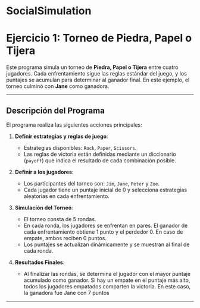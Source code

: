 # SocialSimulation

# Ejercicio 1: Torneo de Piedra, Papel o Tijera

Este programa simula un torneo de **Piedra, Papel o Tijera** entre cuatro jugadores. Cada enfrentamiento sigue las reglas estándar del juego, y los puntajes se acumulan para determinar al ganador final. En este ejemplo, el torneo culminó con **Jane** como ganadora.

---

## Descripción del Programa

El programa realiza las siguientes acciones principales:

1. **Definir estrategias y reglas de juego**:
   - Estrategias disponibles: `Rock`, `Paper`, `Scissors`.
   - Las reglas de victoria están definidas mediante un diccionario (`payoff`) que indica el resultado de cada combinación posible.

2. **Definir a los jugadores**:
   - Los participantes del torneo son: `Jim`, `Jane`, `Peter` y `Zoe`.
   - Cada jugador tiene un puntaje inicial de 0 y selecciona estrategias aleatorias en cada enfrentamiento.

3. **Simulación del Torneo**:
   - El torneo consta de 5 rondas.
   - En cada ronda, los jugadores se enfrentan en pares. El ganador de cada enfrentamiento obtiene 1 punto y el perdedor 0. En caso de empate, ambos reciben 0 puntos.
   - Los puntajes se actualizan dinámicamente y se muestran al final de cada ronda.

4. **Resultados Finales**:
   - Al finalizar las rondas, se determina el jugador con el mayor puntaje acumulado como ganador. Si hay un empate en el puntaje más alto, todos los jugadores empatados comparten la victoria. En este caso, la ganadora fue Jane con 7 puntos

---
